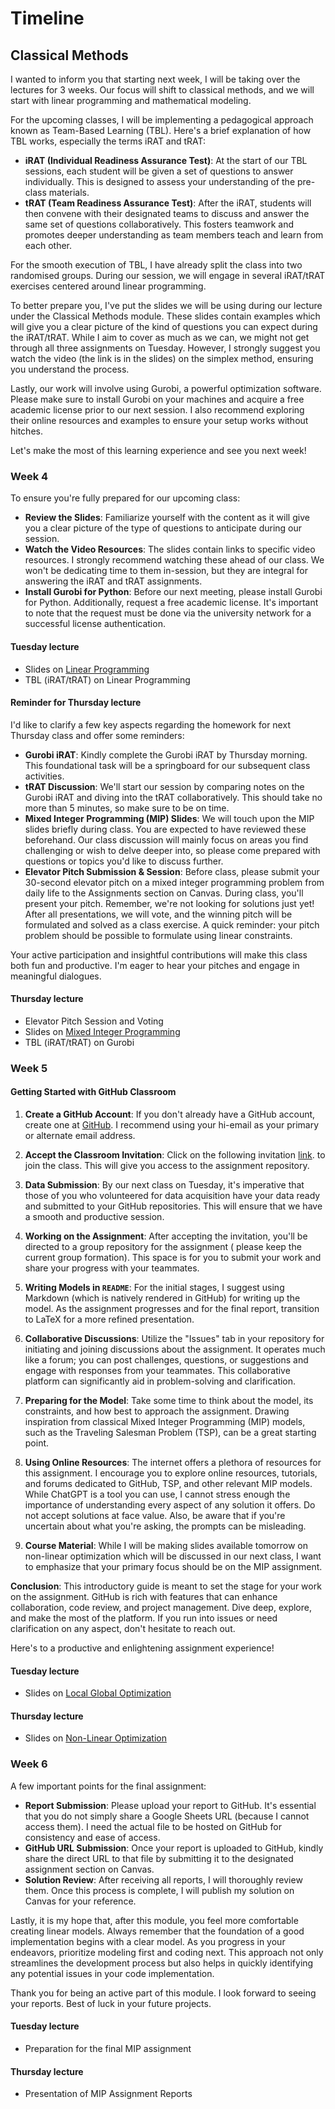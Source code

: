 # Timeline

## Classical Methods

I wanted to inform you that starting next week, I will be taking over the lectures for 3 weeks. Our
focus will shift to classical methods, and we will start with linear programming and mathematical
modeling.

For the upcoming classes, I will be implementing a pedagogical approach known as Team-Based
Learning (TBL). Here's a brief explanation of how TBL works, especially the terms iRAT and tRAT:

- **iRAT (Individual Readiness Assurance Test)**: At the start of our TBL sessions, each student
  will be given a set of questions to answer individually. This is designed to assess your
  understanding of the pre-class materials.
- **tRAT (Team Readiness Assurance Test)**: After the iRAT, students will then convene with their
  designated teams to discuss and answer the same set of questions collaboratively. This fosters
  teamwork and promotes deeper understanding as team members teach and learn from each other.

For the smooth execution of TBL, I have already split the class into two randomised groups. During
our session, we will engage in several iRAT/tRAT exercises centered around linear programming.

To better prepare you, I've put the slides we will be using during our lecture under the Classical
Methods module. These slides contain examples which will give you a clear picture of the kind of
questions you can expect during the iRAT/tRAT. While I aim to cover as much as we can, we might not
get through all three assignments on Tuesday. However, I strongly suggest you watch the video (the
link is in the slides) on the simplex method, ensuring you understand the process.

Lastly, our work will involve using Gurobi, a powerful optimization software. Please make sure to
install Gurobi on your machines and acquire a free academic license prior to our next session. I
also recommend exploring their online resources and examples to ensure your setup works without
hitches.

Let's make the most of this learning experience and see you next week!

### Week 4

To ensure you're fully prepared for our upcoming class:

- **Review the Slides**: Familiarize yourself with the content as it will give you a clear picture
  of the type of questions to anticipate during our session.
- **Watch the Video Resources**: The slides contain links to specific video resources. I strongly
  recommend watching these ahead of our class. We won't be dedicating time to them in-session, but
  they are integral for answering the iRAT and tRAT assignments.
- **Install Gurobi for Python**: Before our next meeting, please install Gurobi for Python.
  Additionally, request a free academic license. It's important to note that the request must be
  done via the university network for a successful license authentication.

#### Tuesday lecture

- Slides on [Linear Programming](./ClassicalMethods/LinearOptimization.pdf)
- TBL (iRAT/tRAT) on Linear Programming

#### Reminder for Thursday lecture

I'd like to clarify a few key aspects regarding the homework for next Thursday class and offer some
reminders:

- **Gurobi iRAT**: Kindly complete the Gurobi iRAT by Thursday morning. This foundational task will
  be a springboard for our subsequent class activities.
- **tRAT Discussion**: We'll start our session by comparing notes on the Gurobi iRAT and diving into
  the tRAT collaboratively. This should take no more than 5 minutes, so make sure to be on time.
- **Mixed Integer Programming (MIP) Slides**: We will touch upon the MIP slides briefly during
  class. You are expected to have reviewed these beforehand. Our class discussion will mainly focus
  on areas you find challenging or wish to delve deeper into, so please come prepared with questions
  or topics you'd like to discuss further.
- **Elevator Pitch Submission & Session**: Before class, please submit your 30-second elevator pitch
  on a mixed integer programming problem from daily life to the Assignments section on Canvas.
  During class, you'll present your pitch. Remember, we're not looking for solutions just yet! After
  all presentations, we will vote, and the winning pitch will be formulated and solved as a class
  exercise. A quick reminder: your pitch problem should be possible to formulate using linear
  constraints.

Your active participation and insightful contributions will make this class both fun and productive.
I'm eager to hear your pitches and engage in meaningful dialogues.

#### Thursday lecture

- Elevator Pitch Session and Voting
- Slides on [Mixed Integer Programming](./ClassicalMethods/MixedIntegerProgramming.pdf)
- TBL (iRAT/tRAT) on Gurobi

### Week 5

#### Getting Started with GitHub Classroom

1. **Create a GitHub Account**:
   If you don't already have a GitHub account, create one at [GitHub](https://github.com/signup). I
   recommend using your hi-email as your primary or alternate email address.

2. **Accept the Classroom Invitation**:
   Click on the following invitation [link](https://classroom.github.com/a/MGGzHW9z). to join the
   class. This will give you access to the assignment repository.

3. **Data Submission**:
   By our next class on Tuesday, it's imperative that those of you who volunteered for data
   acquisition have your data ready and submitted to your GitHub repositories. This will ensure that
   we have a smooth and productive session.

4. **Working on the Assignment**:
   After accepting the invitation, you'll be directed to a group repository for the assignment (
   please keep the current group formation). This space is for you to submit your work and share
   your progress with your teammates.

5. **Writing Models in `README`**:
   For the initial stages, I suggest using Markdown (which is natively rendered in GitHub) for
   writing up the model. As the assignment progresses and for the final report, transition to LaTeX
   for a more refined presentation.

6. **Collaborative Discussions**:
   Utilize the "Issues" tab in your repository for initiating and joining discussions about the
   assignment. It operates much like a forum; you can post challenges, questions, or suggestions and
   engage with responses from your teammates. This collaborative platform can significantly aid in
   problem-solving and clarification.

7. **Preparing for the Model**:
   Take some time to think about the model, its constraints, and how best to approach the
   assignment. Drawing inspiration from classical Mixed Integer Programming (MIP) models, such as
   the Traveling Salesman Problem (TSP), can be a great starting point.

8. **Using Online Resources**:
   The internet offers a plethora of resources for this assignment. I encourage you to explore
   online resources, tutorials, and forums dedicated to GitHub, TSP, and other relevant MIP models.
   While ChatGPT is a tool you can use, I cannot stress enough the importance of understanding every
   aspect of any solution it offers. Do not accept solutions at face value. Also, be aware that if
   you're uncertain about what you're asking, the prompts can be misleading.

9. **Course Material**:
   While I will be making slides available tomorrow on non-linear optimization which will be
   discussed in our next class, I want to emphasize that your primary focus should be on the MIP
   assignment.

**Conclusion**:
This introductory guide is meant to set the stage for your work on the assignment. GitHub is rich
with features that can enhance collaboration, code review, and project management. Dive deep,
explore, and make the most of the platform. If you run into issues or need clarification on any
aspect, don't hesitate to reach out.

Here's to a productive and enlightening assignment experience!

#### Tuesday lecture
- Slides on [Local Global Optimization](./ClassicalMethods/LocalGlobalOptimization.pdf)
#### Thursday lecture
- Slides on [Non-Linear Optimization](./ClassicalMethods/NonLinearOptimization.pdf)

### Week 6

A few important points for the final assignment:

- **Report Submission**: Please upload your report to GitHub. It's essential that you do not simply
  share a Google Sheets URL (because I cannot access them). I need the actual file to be hosted on
  GitHub for consistency and ease of access.
- **GitHub URL Submission**: Once your report is uploaded to GitHub, kindly share the direct URL to
  that file by submitting it to the designated assignment section on Canvas.
- **Solution Review**: After receiving all reports, I will thoroughly review them. Once this process
  is complete, I will publish my solution on Canvas for your reference.

Lastly, it is my hope that, after this module, you feel more comfortable creating linear models.
Always remember that the foundation of a good implementation begins with a clear model. As you
progress in your endeavors, prioritize modeling first and coding next. This approach not only
streamlines the development process but also helps in quickly identifying any potential issues in
your code implementation.

Thank you for being an active part of this module. I look forward to seeing your reports. Best of
luck in your future projects.

#### Tuesday lecture
- Preparation for the final MIP assignment

#### Thursday lecture
- Presentation of MIP Assignment Reports